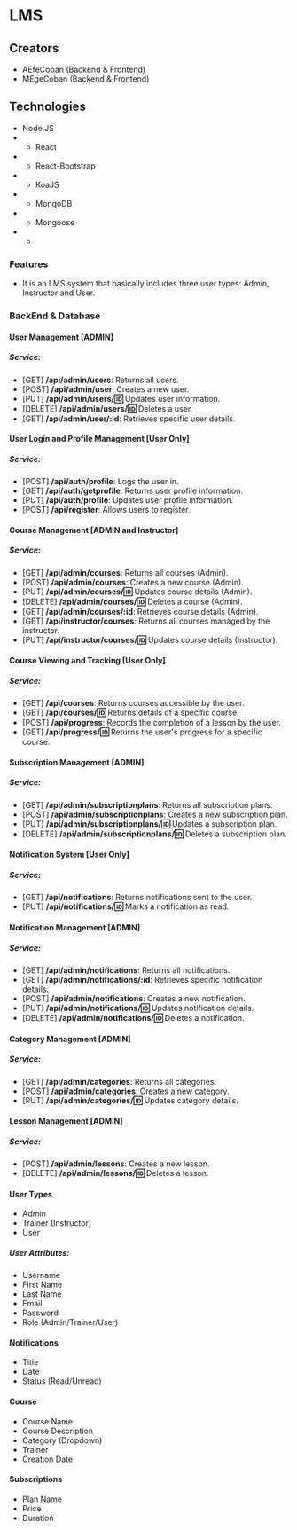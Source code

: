 # LMS

## Creators
- AEfeCoban (Backend & Frontend)
- MEgeCoban (Backend & Frontend)

## Technologies
- Node.JS
- - React
- - React-Bootstrap
- - KoaJS
- - MongoDB
- - Mongoose
- - 

### Features

- It is an LMS system that basically includes three user types: Admin, Instructor and User.



### BackEnd & Database

#### User Management [ADMIN]

##### Service:
- [GET] **/api/admin/users**: Returns all users.
- [POST] **/api/admin/user**: Creates a new user.
- [PUT] **/api/admin/users/:id:** Updates user information.
- [DELETE] **/api/admin/users/:id:** Deletes a user.
- [GET] **/api/admin/user/:id**: Retrieves specific user details.

#### User Login and Profile Management [User Only]

##### Service:
- [POST] **/api/auth/profile**: Logs the user in.
- [GET] **/api/auth/getprofile**: Returns user profile information.
- [PUT] **/api/auth/profile**: Updates user profile information.
- [POST] **/api/register**: Allows users to register.

#### Course Management [ADMIN and Instructor]

##### Service:
- [GET] **/api/admin/courses**: Returns all courses (Admin).
- [POST] **/api/admin/courses**: Creates a new course (Admin).
- [PUT] **/api/admin/courses/:id:** Updates course details (Admin).
- [DELETE] **/api/admin/courses/:id:** Deletes a course (Admin).
- [GET] **/api/admin/courses/:id**: Retrieves course details (Admin).
- [GET] **/api/instructor/courses**: Returns all courses managed by the instructor.
- [PUT] **/api/instructor/courses/:id:** Updates course details (Instructor).

#### Course Viewing and Tracking [User Only]

##### Service:
- [GET] **/api/courses**: Returns courses accessible by the user.
- [GET] **/api/courses/:id:** Returns details of a specific course.
- [POST] **/api/progress**: Records the completion of a lesson by the user.
- [GET] **/api/progress/:id:** Returns the user's progress for a specific course.

#### Subscription Management [ADMIN]

##### Service:
- [GET] **/api/admin/subscriptionplans**: Returns all subscription plans.
- [POST] **/api/admin/subscriptionplans**: Creates a new subscription plan.
- [PUT] **/api/admin/subscriptionplans/:id:** Updates a subscription plan.
- [DELETE] **/api/admin/subscriptionplans/:id:** Deletes a subscription plan.

#### Notification System [User Only]

##### Service:
- [GET] **/api/notifications**: Returns notifications sent to the user.
- [PUT] **/api/notifications/:id:** Marks a notification as read.

#### Notification Management [ADMIN]

##### Service:
- [GET] **/api/admin/notifications**: Returns all notifications.
- [GET] **/api/admin/notifications/:id**: Retrieves specific notification details.
- [POST] **/api/admin/notifications**: Creates a new notification.
- [PUT] **/api/admin/notifications/:id:** Updates notification details.
- [DELETE] **/api/admin/notifications/:id:** Deletes a notification.

#### Category Management [ADMIN]

##### Service:
- [GET] **/api/admin/categories**: Returns all categories.
- [POST] **/api/admin/categories**: Creates a new category.
- [PUT] **/api/admin/categories/:id:** Updates category details.

#### Lesson Management [ADMIN]

##### Service:
- [POST] **/api/admin/lessons**: Creates a new lesson.
- [DELETE] **/api/admin/lessons/:id:** Deletes a lesson.

#### User Types
- Admin
- Trainer (Instructor)
- User

##### User Attributes:
- Username
- First Name
- Last Name
- Email
- Password
- Role (Admin/Trainer/User)

#### Notifications
- Title
- Date
- Status (Read/Unread)

#### Course
- Course Name
- Course Description
- Category (Dropdown)
- Trainer
- Creation Date

#### Subscriptions
- Plan Name
- Price
- Duration

